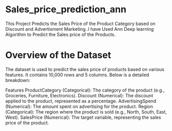 # Sales_price_prediction_ann
This Project Predicts the Sales Price of the Product Category based on Discount and Advertisment Marketing..I have Used Ann Deep learning Algorithm to Predict the Sales price of the Products.


<h1>Overview of the Dataset</h1>
The dataset is used to predict the sales price of products based on various features. It contains 10,000 rows and 5 columns. Below is a detailed breakdown:

Features
ProductCategory (Categorical): The category of the product (e.g., Groceries, Furniture, Electronics).
Discount (Numerical): The discount applied to the product, represented as a percentage.
AdvertisingSpend (Numerical): The amount spent on advertising for the product.
Region (Categorical): The region where the product is sold (e.g., North, South, East, West).
SalesPrice (Numerical): The target variable, representing the sales price of the product.
